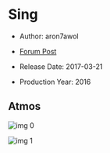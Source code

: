 # Sing

* Author: aron7awol

* [Forum Post](https://www.avsforum.com/threads/bass-eq-for-filtered-movies.2995212/post-57024634)

* Release Date: 2017-03-21
* Production Year: 2016

## Atmos

![img 0](https://i.imgur.com/6XQKYAK.jpg)

![img 1](https://i.imgur.com/PXLjJEX.jpg)


